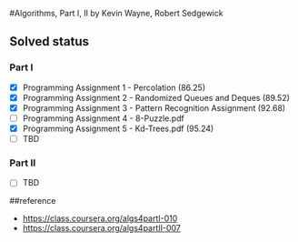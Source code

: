 #Algorithms, Part I, II
by Kevin Wayne, Robert Sedgewick

## Solved status
### Part I
- [x] Programming Assignment 1 - Percolation (86.25)
- [x] Programming Assignment 2 - Randomized Queues and Deques (89.52)
- [x] Programming Assignment 3 - Pattern Recognition Assignment (92.68)
- [ ] Programming Assignment 4 - 8-Puzzle.pdf
- [x] Programming Assignment 5 - Kd-Trees.pdf (95.24)
- [ ] TBD

### Part II
- [ ] TBD

##reference
- https://class.coursera.org/algs4partI-010
- https://class.coursera.org/algs4partII-007
